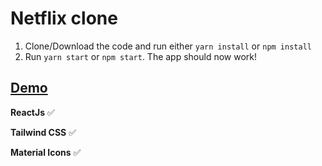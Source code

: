 	

# Netflix clone

1. Clone/Download the code and run either `yarn install` or `npm install`
2. Run `yarn start` or `npm start`. The app should now work!

## [Demo](https://tender-meninsky-d57f5d.netlify.app/)

**ReactJs** ✅

**Tailwind CSS** ✅

**Material Icons** ✅
